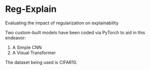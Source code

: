 # Reg-Explain
Evaluating the impact of regularization on explainability

Two custom-built models have been coded via PyTorch to aid in this endeavor: 
1) A Simple CNN
2) A Visual Transformer

The dataset being used is CIFAR10.
